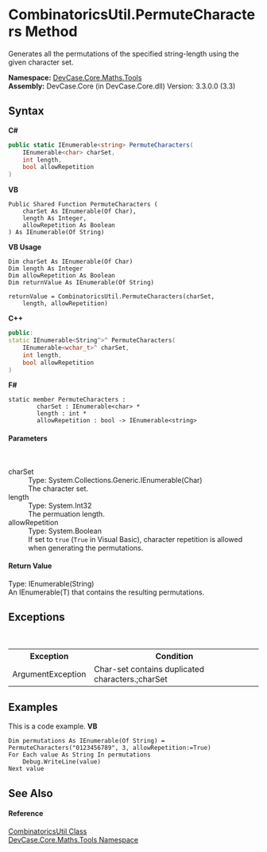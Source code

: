 # CombinatoricsUtil.PermuteCharacters Method 
 

Generates all the permutations of the specified string-length using the given character set.

**Namespace:**&nbsp;<a href="N_DevCase_Core_Maths_Tools">DevCase.Core.Maths.Tools</a><br />**Assembly:**&nbsp;DevCase.Core (in DevCase.Core.dll) Version: 3.3.0.0 (3.3)

## Syntax

**C#**<br />
``` C#
public static IEnumerable<string> PermuteCharacters(
	IEnumerable<char> charSet,
	int length,
	bool allowRepetition
)
```

**VB**<br />
``` VB
Public Shared Function PermuteCharacters ( 
	charSet As IEnumerable(Of Char),
	length As Integer,
	allowRepetition As Boolean
) As IEnumerable(Of String)
```

**VB Usage**<br />
``` VB Usage
Dim charSet As IEnumerable(Of Char)
Dim length As Integer
Dim allowRepetition As Boolean
Dim returnValue As IEnumerable(Of String)

returnValue = CombinatoricsUtil.PermuteCharacters(charSet, 
	length, allowRepetition)
```

**C++**<br />
``` C++
public:
static IEnumerable<String^>^ PermuteCharacters(
	IEnumerable<wchar_t>^ charSet, 
	int length, 
	bool allowRepetition
)
```

**F#**<br />
``` F#
static member PermuteCharacters : 
        charSet : IEnumerable<char> * 
        length : int * 
        allowRepetition : bool -> IEnumerable<string> 

```


#### Parameters
&nbsp;<dl><dt>charSet</dt><dd>Type: System.Collections.Generic.IEnumerable(Char)<br />The character set.</dd><dt>length</dt><dd>Type: System.Int32<br />The permuation length.</dd><dt>allowRepetition</dt><dd>Type: System.Boolean<br />If set to `true` (`True` in Visual Basic), character repetition is allowed when generating the permutations.</dd></dl>

#### Return Value
Type: IEnumerable(String)<br />An IEnumerable(T) that contains the resulting permutations.

## Exceptions
&nbsp;<table><tr><th>Exception</th><th>Condition</th></tr><tr><td>ArgumentException</td><td>Char-set contains duplicated characters.;charSet</td></tr></table>

## Examples
This is a code example. 
**VB**<br />
``` VB
Dim permutations As IEnumerable(Of String) = PermuteCharacters("0123456789", 3, allowRepetition:=True)
For Each value As String In permutations
    Debug.WriteLine(value)
Next value
```


## See Also


#### Reference
<a href="T_DevCase_Core_Maths_Tools_CombinatoricsUtil">CombinatoricsUtil Class</a><br /><a href="N_DevCase_Core_Maths_Tools">DevCase.Core.Maths.Tools Namespace</a><br />